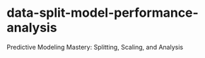 # data-split-model-performance-analysis
Predictive Modeling Mastery: Splitting, Scaling, and Analysis

